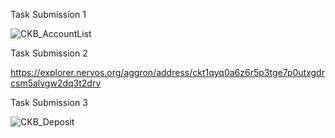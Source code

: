 Task Submission 1

![CKB_AccountList](https://user-images.githubusercontent.com/88362240/128636232-c917e5a4-e6ed-47ae-a452-f4904c511747.png)

Task Submission 2

https://explorer.nervos.org/aggron/address/ckt1qyq0a6z6r5p3tge7p0utxgdrcsm5alvgw2dq3t2drv

Task Submission 3

![CKB_Deposit](https://user-images.githubusercontent.com/88362240/128658228-8a2afe36-b6bf-4ce8-8944-bc901a15990c.png)

